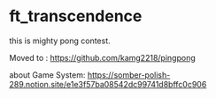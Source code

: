 # ft_transcendence
this is  mighty pong contest.

Moved to :
https://github.com/kamg2218/pingpong


about Game System: 
https://somber-polish-289.notion.site/e1e3f57ba08542dc99741d8bffc0c906
